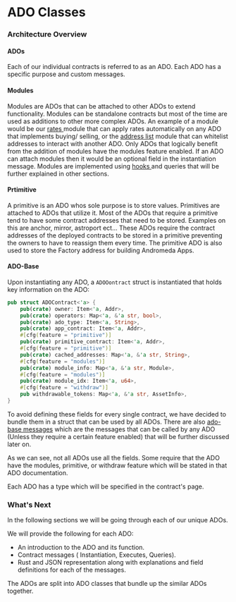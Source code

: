 # ADO Classes

### Architecture Overview

#### ADOs

Each of our individual contracts is referred to as an ADO. Each ADO has a specific purpose and custom messages.&#x20;

#### Modules

Modules are ADOs that can be attached to other ADOs to extend functionality. Modules can be standalone contracts but most of the time are used as additions to other more complex ADOs. An example of a module would be our [rates ](../modules/rates-module.md)module that can apply rates automatically on any ADO that implements buying/ selling, or the [address list](../modules/address-list-module/) module that can whitelist addresses to interact with another ADO. Only ADOs that logically benefit from the addition of modules have the modules feature enabled. If an ADO can attach modules then it would be an optional field in the instantiation message. Modules are implemented using [hooks ](broken-reference)and queries that will be further explained in other sections.&#x20;

#### Prtimitive

A primitive is an ADO whos sole purpose is to store values. Primitives are attached to ADOs that utilize it. Most of the ADOs that require a primitive tend to have some contract addresses that need to be stored. Examples on this are anchor, mirror, astroport ect... These ADOs require the contract addresses of the deployed contracts to be stored in a primitive preventing the owners to have to reassign them every time. The primitive ADO is also used to store the Factory address for building Andromeda Apps.

#### ADO-Base

Upon instantiating any ADO, a `ADOOontract` struct is instantiated that holds key information on the ADO:

```rust
pub struct ADOContract<'a> {
    pub(crate) owner: Item<'a, Addr>,
    pub(crate) operators: Map<'a, &'a str, bool>,
    pub(crate) ado_type: Item<'a, String>,
    pub(crate) app_contract: Item<'a, Addr>,
    #[cfg(feature = "primitive")]
    pub(crate) primitive_contract: Item<'a, Addr>,
    #[cfg(feature = "primitive")]
    pub(crate) cached_addresses: Map<'a, &'a str, String>,
    #[cfg(feature = "modules")]
    pub(crate) module_info: Map<'a, &'a str, Module>,
    #[cfg(feature = "modules")]
    pub(crate) module_idx: Item<'a, u64>,
    #[cfg(feature = "withdraw")]
    pub withdrawable_tokens: Map<'a, &'a str, AssetInfo>,
}
```

To avoid defining these fields for every single contract, we have decided to bundle them in a struct that can be used by all ADOs. There are also [ado-base messages](../ado\_base/andrreceive-andrquery.md) which are the messages that can be called by any ADO (Unless they require a certain feature enabled) that will be further discussed later on.

As we can see, not all ADOs use all the fields. Some require that the ADO have the modules, primitive, or withdraw feature which will be stated in that ADO documentation.&#x20;

Each ADO has a type which will be specified in the contract's page.

### What's Next

In the following sections we will be going through each of our unique ADOs.&#x20;

We will provide the following for each ADO:

* An introduction to the ADO and its function.
* Contract messages ( Instantiation, Executes, Queries).
* &#x20;Rust and JSON representation along with explanations and field definitions for each of the messages.

The ADOs are split into ADO classes that bundle up the similar ADOs together.&#x20;
